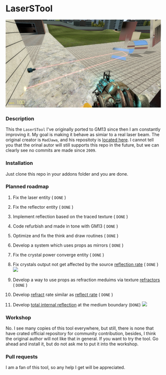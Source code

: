 # LaserSTool

![LaserSTool][ref-screenshot]

### Description
This the `LaserSTool` I've originally ported to GM13 since then I am
constantly improving it. My goal is making it behave as simiar to a
real laser beam. The original creator is `MadJawa`, and his repositoty
is [located here](https://svn.madjawa.net/lua/LaserSTOOL/). I cannot
tell you that the orinal autor will still supports this repo in the
future, but we can clearly see no commits are made since `2009`.

### Installation
Just clone this repo in your addons folder and you are done.

### Planned roadmap
1. Fix the laser entity ( `DONE` )
2. Fix the reflector entity ( `DONE` )
3. Implement reflection based on the traced texture ( `DONE` )
4. Code refurbish and made in tone with GM13 ( `DONE` )
5. Optimize and fix the think and draw routines ( `DONE` )
6. Develop a system which uses props as mirrors ( `DONE` )
7. Fix the crystal power converge entity ( `DONE` )
8. Fix crystals output not get affected by the source [reflection rate][ref-reflect-rate] ( `DONE` )
![][ref-reflect-rate]

9. Develop a way to use props as refraction meduims via texture [refractors][ref-refract] ( `DONE` )
10. Develop [refract][ref-refract] rate similar as [reflect rate][ref-reflect-rate] ( `DONE` )
11. Develop [total internal reflection][ref-total-reflect] at the medium boundary (`DONE`)
![][ref-refract-pic]

### Workshop
No. I see many copies of this tool everywhere, but still, there is none that
have crated official repository for community contribution, besides, I think
the original author will not like that in general. If you want to try the
tool. Go ahead and install it, but do not ask me to put it into the workshop.

### Pull requests
I am a fan of this tool, so any help I get will be appreciated.

[ref-total-reflect]: https://en.wikipedia.org/wiki/Total_internal_reflection
[ref-reflect]: https://en.wikipedia.org/wiki/Reflection_(physics)
[ref-refract]: https://en.wikipedia.org/wiki/Refraction
[ref-screenshot]: https://raw.githubusercontent.com/dvdvideo1234/LaserSTool/main/data/laseremitter/tools/pictures/screenshot.jpg
[ref-reflect-rate]: https://raw.githubusercontent.com/dvdvideo1234/LaserSTool/main/data/laseremitter/tools/pictures/reflect_rate.jpg
[ref-refract-pic]: https://raw.githubusercontent.com/dvdvideo1234/LaserSTool/main/data/laseremitter/tools/pictures/refract.jpg
